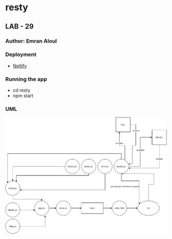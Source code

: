 # resty

## LAB - 29

### Author: Emran Aloul
### Deployment
*  [Netlify](https://60d75918678fe03146e7b522--loving-carson-31cd78.netlify.app/)
### Running the app
* cd resty
* npm start

### UML 

![UML](uml4.png)
